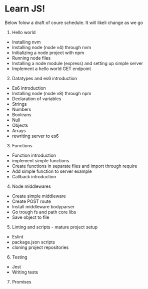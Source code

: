 # Learn JS!

Below folow a draft of coure schedule. It will likeli change as we go

1. Hello world
  - Installing nvm
  - Installing node (node v4) through nvm
  - Initializing a node project with npm
  - Running node files
  - Installing a node module (express) and setting up simple server
  - Implement a hello world GET endpoint

2. Datatypes and es6 introduction
  - Es6 introduction
  - Installing node (node v8) through npm
  - Declaration of variables
  - Strings
  - Numbers
  - Booleans
  - Null
  - Objects
  - Arrays
  - rewriting server to es6

3. Functions
  - Function introduction 
  - implement simple functions
  - Create functions in separate files and import through require
  - Add simple function to server example
  - Callback introduction

4. Node middlewares 
  - Create simple middleware
  - Create POST route
  - Install middleware bodyparser
  - Go trough fs and path core libs
  - Save object to file

5. Linting and scripts - mature project setup
  - Eslint
  - package.json scripts
  - cloning project repositories
 
6. Testing
  - Jest
  - Writing tests

7. Promises

